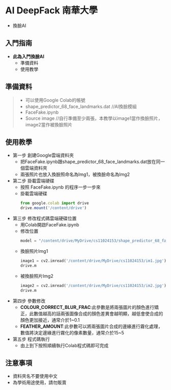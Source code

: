 # AI DeepFack 南華大學
* 換臉AI
## 入門指南
* __此為入門換臉AI__
	* 準備資料
	* 使用教學  

## 準備資料
> * 可以使用Google Colab的帳號
> * shape_predictor_68_face_landmarks.dat  //AI換臉模組
> * FaceFake.ipynb
> * Source image //自行準備至少兩張，本教學以image1當作換臉照片，image2當作被換臉照片

## 使用教學
* 第一步 創建Google雲端資料夾
	* 把FaceFake.ipynb跟shape_predictor_68_face_landmarks.dat放在同一個雲端資料夾
	* 兩張照片也放入換臉照命名為Img1，被換臉命名為Img2
* 第二步 掛載雲端硬碟
	* 按照 FaceFake.ipynb 的程序一步一步來
	* 掛載雲端硬碟
		```javascript
		from google.colab import drive
		drive.mount('/content/drive')
		```
* 第三步 修改程式碼雲端硬碟位置
	* 用Colab開啟FaceFake.ipynb
	* 修改位置
		```python
		model = "/content/drive/MyDrive/cs11024153/shape_predictor_68_face_landmarks.dat"
		```
    * 換臉照片Img1
    	```python
		image1 = cv2.imread('/content/drive/MyDrive/cs11024153/im1.jpg')  #換臉照片
		drive.m
        ```
    * 被換臉照片Img2
    	```python
		image2 = cv2.imread('/content/drive/MyDrive/cs11024153/im2.jpg')  #被換臉照片
		drive.m
        ```
* 第四步 參數修改
 	* __COLOUR_CORRECT_BLUR_FRAC__:此參數是將兩張圖片的顏色進行矯正，此數值越高的話兩張圖像合成的顏色差異會越明顯，越低會使合成的顏色更加接近，通常介於1~0.1
 	* __FEATHER_AMOUNT__:此參數可以將兩張圖片合成的邊緣進行霧化處理，數值將決定邊緣進行霧化的像素數量，通常介於15~5
* 第五步 程式碼執行
	* 由上到下按照順續執行Colab程式碼即可完成
## 注意事項
 * 資料夾名不要使用中文
 * 為學術用途使用，請勿販賣


